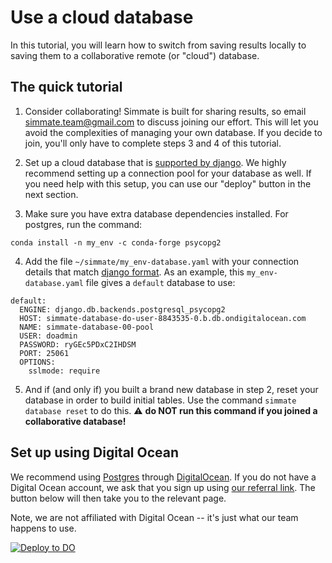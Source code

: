 # Use a cloud database

In this tutorial, you will learn how to switch from saving results locally to saving them to a collaborative remote (or "cloud") database.

## The quick tutorial

1. Consider collaborating! Simmate is built for sharing results, so email simmate.team@gmail.com to discuss joining our effort. This will let you avoid the complexities of managing your own database. If you decide to join, you'll only have to complete steps 3 and 4 of this tutorial.

2. Set up a cloud database that is [supported by django](https://docs.djangoproject.com/en/4.0/ref/databases/#third-party-notes). We highly recommend setting up a connection pool for your database as well. If you need help with this setup, you can use our "deploy" button in the next section. 

3. Make sure you have extra database dependencies installed. For postgres, run the command:
```
conda install -n my_env -c conda-forge psycopg2
```

4. Add the file `~/simmate/my_env-database.yaml` with your connection details that match [django format](https://docs.djangoproject.com/en/dev/ref/settings/#databases). As an example, this `my_env-database.yaml` file gives a `default` database to use:
```
default:
  ENGINE: django.db.backends.postgresql_psycopg2
  HOST: simmate-database-do-user-8843535-0.b.db.ondigitalocean.com
  NAME: simmate-database-00-pool
  USER: doadmin
  PASSWORD: ryGEc5PDxC2IHDSM
  PORT: 25061
  OPTIONS:
    sslmode: require
```

5. And if (and only if) you built a brand new database in step 2, reset your database in order to build initial tables. Use the command `simmate database reset` to do this. :warning: **do NOT run this command if you joined a collaborative database!**


## Set up using Digital Ocean

We recommend using [Postgres](https://www.postgresql.org/) through [DigitalOcean](https://www.digitalocean.com/). If you do not have a Digital Ocean account, we ask that you sign up using [our referral link](https://m.do.co/c/8aeef2ea807c). The button below will then take you to the relevant page.

Note, we are not affiliated with Digital Ocean -- it's just what our team happens to use.

<!-- button that starts up DigitalOcean app -->
<a href="https://cloud.digitalocean.com/databases/new">
 <img src="https://www.deploytodo.com/do-btn-blue.svg" alt="Deploy to DO">
</a>




